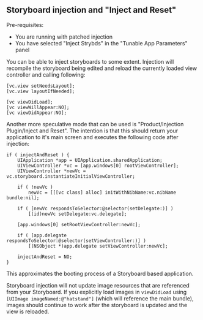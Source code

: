 ## Storyboard injection and "Inject and Reset"

Pre-requisites:

 *  You are running with patched injection
 *  You have selected "Inject Strybds" in the "Tunable App Parameters" panel
 
You can be able to inject storyboards to some extent. Injection will recompile the storyboard 
being edited and reload the currently loaded view controller and calling following:

``` objc
[vc.view setNeedsLayout];
[vc.view layoutIfNeeded];

[vc viewDidLoad];
[vc viewWillAppear:NO];
[vc viewDidAppear:NO];
```

Another more speculative mode that can be used is "Product/Injection Plugin/Inject and Reset".
The intention is that this should return your application to it's main screen and 
executes the following code after injection:

``` objc
if ( injectAndReset ) {
    UIApplication *app = UIApplication.sharedApplication;
    UIViewController *vc = [app.windows[0] rootViewController];
    UIViewController *newVc = vc.storyboard.instantiateInitialViewController;
    
    if ( !newVc )
        newVc = [[[vc class] alloc] initWithNibName:vc.nibName bundle:nil];
        
    if ( [newVc respondsToSelector:@selector(setDelegate:)] )
        [(id)newVc setDelegate:vc.delegate];
        
    [app.windows[0] setRootViewController:newVc];
    
    if ( [app.delegate respondsToSelector:@selector(setViewController:)] )
        [(NSObject *)app.delegate setViewController:newVc];
        
    injectAndReset = NO;
}
```

This approximates the booting process of a Storyboard based application.

Storyboard injection will not update image resources that are referenced from your Storyboard.
If you explicitly load images in `viewDidLoad` using `[UIImage imageNamed:@"hatstand"]` (which
will reference the main bundle), images should continue to work after the storyboard is updated
and the view is reloaded.
